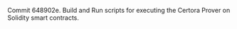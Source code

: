 Commit 648902e.                    Build and Run scripts for executing the Certora Prover on Solidity smart contracts.